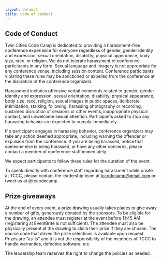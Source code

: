 ```yaml
---
layout: default
title: Code of Conduct
---
```


<h2>Code of Conduct</h2>

Twin Cities Code Camp is dedicated to providing a harassment-free conference experience for everyone regardless of gender, gender identity and expression, sexual orientation, disability, physical appearance, body size, race, or religion. We do not tolerate harassment of conference participants in any form. Sexual language and imagery is not appropriate for any conference venue, including session content. Conference participants violating these rules may be sanctioned or expelled from the conference at the discretion of the conference organizers.

Harassment includes offensive verbal comments related to gender, gender identity and expression, sexual orientation, disability, physical appearance, body size, race, religion, sexual images in public spaces, deliberate intimidation, stalking, following, harassing photography or recording, sustained disruption of sessions or other events, inappropriate physical contact, and unwelcome sexual attention. Participants asked to stop any harassing behavior are expected to comply immediately.

If a participant engages in harassing behavior, conference organizers may take any action deemed appropriate, including warning the offender or expulsion from the conference. If you are being harassed, notice that someone else is being harassed, or have any other concerns, please contact a member of conference staff immediately.

We expect participants to follow these rules for the duration of the event.

To speak directly with conference staff regarding harassment while onsite at TCCC, please contact the leadership team at tccodecamp@gmail.com or tweet us at @tccodecamp.

<h2>Prize giveaways</h2>

At the end of every event, a prize drawing usually takes places to give away a number of gifts, generously donated by the sponsors. To be eligible for the drawing, an attendee must register at the event before 11:45 AM (registering at EventBrite is not sufficient). The attendee must also be physically present at the drawing to claim their prize if they are chosen. The source code that drives the prize selections is available upon request. Prizes are "as-is" and it is not the responsibility of the members of TCCC to handle warranties, defective software, etc.

The leadership team reserves the right to change the policies as needed.
